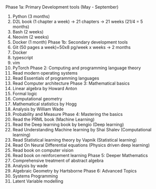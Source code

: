 Phase 1a: Primary Development tools (May - September)
1. Python (3 months)
2. D2L book (1 chapter a week) -> 21 chapters -> 21 weeks (21/4 = 5 months)
3. Bash (2 weeks)
4. Neovim (2 weeks)
5. Docker (1 month)
Phase 1b: Secondary development tools
6. Git (50 pages a week)=50x8 pg/week x weeks -> 2 months
7. Docker
8. typescript
9. vim
10. PyTorch
Phase 2: Computing and programming language theory
11. Read modern operating systems
12. Read Essentials of programming languages
13. Read Computer architecture
Phase 3: Mathematical basics
14. Linear algebra by Howard Anton
15. Formal logic
16. Computational geometry
17. Mathematical statistics by Hogg
18. Analysis by William Wade
19. Probability and Measure
Phase 4: Mastering the basics
20. Read the PRML book (Machine Learning)
21. Read the Deep learning book by bengio (Deep learning)
22. Read Understanding Machine learning by Shai Shalev (Computational learning)
23. Read Statistical learning theory by Vapnik (Statistical learning)
24. Read On Neural Differential equations (Physics driven deep learning)
25. Read book on computer vision 
26. Read book on reinforcement learning
Phase 5: Deeper Mathematics
27. Comprehensive treatment of abstract algebra
28. Analysis by wade
29. Algebraic Geometry by Hartsborne
Phase 6: Advanced Topics
30. Systems Programming
31. Latent Variable modelling